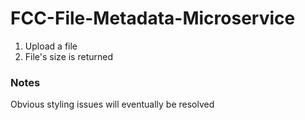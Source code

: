 # FCC-File-Metadata-Microservice
1. Upload a file
2. File's size is returned

### Notes
Obvious styling issues will eventually be resolved
